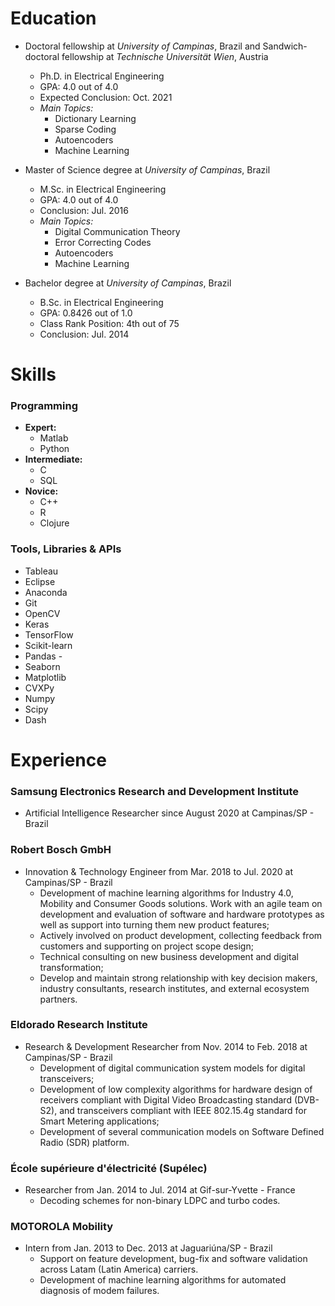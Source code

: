 # Education
- Doctoral fellowship at *University of Campinas*, Brazil and Sandwich-doctoral fellowship at *Technische Universität Wien*, Austria
  - Ph.D. in Electrical Engineering
  - GPA: 4.0 out of 4.0
  - Expected Conclusion: Oct. 2021 
  - *Main Topics:* 
    - Dictionary Learning
    - Sparse Coding 
    - Autoencoders 
    - Machine Learning 
  
- Master of Science degree at *University of Campinas*, Brazil 
  - M.Sc. in Electrical Engineering
  - GPA: 4.0 out of 4.0
  - Conclusion: Jul. 2016 
  - *Main Topics:* 
    - Digital Communication Theory
    - Error Correcting Codes
    - Autoencoders 
    - Machine Learning 
 
- Bachelor degree at *University of Campinas*, Brazil 
  - B.Sc. in Electrical Engineering
  - GPA: 0.8426 out of 1.0
  - Class Rank Position: 4th out of 75
  - Conclusion: Jul. 2014


# Skills
### Programming 
- **Expert:**
  - Matlab
  - Python
- **Intermediate:**
  - C
  - SQL
- **Novice:**
  - C++
  - R
  - Clojure

### Tools, Libraries & APIs
- Tableau 
- Eclipse 
- Anaconda 
- Git 
- OpenCV  
- Keras 
- TensorFlow  
- Scikit-learn
- Pandas -
- Seaborn 
- Matplotlib 
- CVXPy 
- Numpy 
- Scipy
- Dash 


# Experience

### Samsung Electronics Research and Development Institute 
- Artificial Intelligence Researcher since August 2020 at Campinas/SP - Brazil 
### Robert Bosch GmbH
- Innovation & Technology Engineer from Mar. 2018 to Jul. 2020 at Campinas/SP - Brazil
  - Development of machine learning algorithms for Industry 4.0,  Mobility and Consumer Goods solutions. Work with an agile team on development and evaluation of software and hardware prototypes as well as support into turning them new product features;
  - Actively involved on product development, collecting feedback from customers and supporting on project scope design;
  - Technical consulting on new business development and digital transformation; 
  - Develop and maintain strong relationship with key decision makers, industry consultants, research institutes, and external ecosystem partners.

### Eldorado Research Institute
- Research & Development Researcher from Nov. 2014 to Feb. 2018 at Campinas/SP - Brazil
  - Development of digital communication system models for digital transceivers;
  - Development of low complexity algorithms for hardware design of receivers compliant with Digital Video Broadcasting standard (DVB-S2), and transceivers compliant with IEEE 802.15.4g standard for Smart Metering applications;
  - Development of several communication models on Software Defined Radio (SDR) platform.


### École supérieure d'électricité (Supélec)
- Researcher from Jan. 2014 to Jul. 2014 at Gif-sur-Yvette - France
  - Decoding schemes for non-binary LDPC and turbo codes.

### MOTOROLA Mobility
- Intern from Jan. 2013 to Dec. 2013 at Jaguariúna/SP - Brazil
  - Support on feature development, bug-fix and software validation across Latam (Latin America) carriers.
  - Development of machine learning algorithms for automated diagnosis of modem failures.

